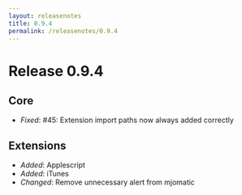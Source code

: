 ```yaml
---
layout: releasenotes
title: 0.9.4
permalink: /releasenotes/0.9.4
---
```


# Release 0.9.4

## Core
 * *Fixed*: #45: Extension import paths now always added correctly

## Extensions
 * *Added*:   Applescript
 * *Added*:   iTunes
 * *Changed*: Remove unnecessary alert from mjomatic
